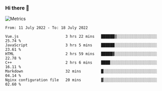 ### Hi there 👋

![Metrics](https://github.com/radoapx/radoapx/blob/main/github-metrics.svg)

<!--START_SECTION:waka-->

```text
From: 11 July 2022 - To: 18 July 2022

Vue.js                     3 hrs 22 mins   ██████▒░░░░░░░░░░░░░░░░░░   25.74 %
JavaScript                 3 hrs 5 mins    ██████░░░░░░░░░░░░░░░░░░░   23.61 %
HTML                       2 hrs 59 mins   █████▓░░░░░░░░░░░░░░░░░░░   22.78 %
C++                        2 hrs 6 mins    ████░░░░░░░░░░░░░░░░░░░░░   16.11 %
Markdown                   32 mins         █░░░░░░░░░░░░░░░░░░░░░░░░   04.14 %
Nginx configuration file   20 mins         ▓░░░░░░░░░░░░░░░░░░░░░░░░   02.60 %
```

<!--END_SECTION:waka-->

<!--
**radoapx/radoapx** is a ✨ _special_ ✨ repository because its `README.md` (this file) appears on your GitHub profile.

Here are some ideas to get you started:

- 🔭 I’m currently working on ...
- 🌱 I’m currently learning ...
- 👯 I’m looking to collaborate on ...
- 🤔 I’m looking for help with ...
- 💬 Ask me about ...
- 📫 How to reach me: ...
- 😄 Pronouns: ...
- ⚡ Fun fact: ...
-->
